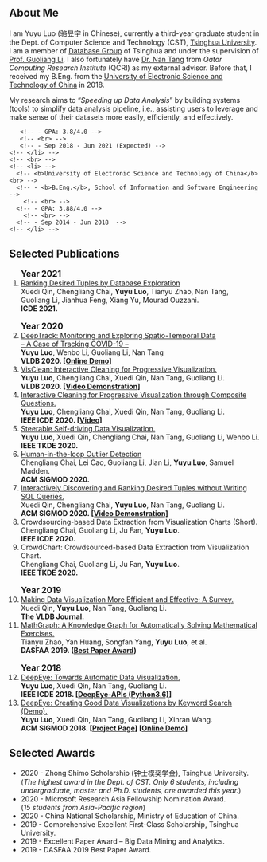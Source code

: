 ## About Me

I am Yuyu Luo (骆昱宇 in Chinese), currently a third-year graduate student in the Dept. of Computer Science and Technology (CST), [Tsinghua University](https://www.tsinghua.edu.cn/). 
I am a member of [Database Group](http://dbgroup.cs.tsinghua.edu.cn) of Tsinghua and under the supervision of [Prof. Guoliang Li](http://dbgroup.cs.tsinghua.edu.cn/ligl/). I also fortunately have [Dr. Nan Tang](http://da.qcri.org/ntang/) from *Qatar Computing Research Institute* (QCRI) as my external advisor.
Before that, I received my B.Eng. from the [University of Electronic Science and Technology of China](http://www.uestc.edu.cn/) in 2018.

My research aims to “<i>Speeding up Data Analysis</i>” by building systems (tools) to simplify data analysis pipeline, i.e., assisting users to leverage and make sense of their datasets more easily, efficiently, and effectively.

<!-- ## Education -->
  <!-- <ul>
    <li> 
      <b>Tsinghua University</b> <br>
       - <b>PhD Student</b>, Department of Computer Science and Technology 
       <br> 
       - Supervisor: <a href="http://dbgroup.cs.tsinghua.edu.cn/ligl/" target="_blank">Prof. Guoliang Li</a>
       <!-- <br> -->
       <!-- - GPA: 3.8/4.0 -->
       <!-- <br> -->
       <!-- - Sep 2018 - Jun 2021 (Expected) -->
    <!-- </li> -->
    <!-- <br> -->
    <!-- <li> -->
      <!-- <b>University of Electronic Science and Technology of China</b> <br> -->
      <!-- - <b>B.Eng.</b>, School of Information and Software Engineering  -->
        <!-- <br> -->
      <!-- - GPA: 3.88/4.0 -->
        <!-- <br> -->
      <!-- - Sep 2014 - Jun 2018  -->
    <!-- </li> -->
  <!-- </ul>  -->




## Selected Publications
<ol>
    <big><b>Year 2021 </b></big> 
      <li>
        <a href="" target="_blank">
          Ranking Desired Tuples by Database Exploration
        </a>
        <br>
        Xuedi Qin, Chengliang Chai, <b>Yuyu Luo</b>, Tianyu Zhao, Nan Tang, Guoliang Li, Jianhua Feng, Xiang Yu, Mourad Ouzzani. 
        <br>
        <b>ICDE 2021.</b>
      </li> 
      <br>
    <big><b>Year 2020 </b></big> 
      <li>
        <a href="./files/VLDB20-DeepTrack.pdf" target="_blank">
          DeepTrack: Monitoring and Exploring Spatio-Temporal Data <br> – A Case of Tracking COVID-19 –
        </a>
        <br>
        <b>Yuyu Luo</b>, Wenbo Li, Guoliang Li,  Nan Tang
        <br>
        <b>VLDB 2020. <a href="https://ncov.deepeye.tech/en" target="_blank">[Online Demo]</a></b>
      </li> 
      <li>
        <a href="./files/VLDB20-VisClean.pdf" target="_blank">
          VisClean: Interactive Cleaning for Progressive Visualization.
        </a>
        <br>
        <b>Yuyu Luo</b>, Chengliang Chai, Xuedi Qin,  Nan Tang, Guoliang Li. 
        <br>
        <b>VLDB 2020. <a href="https://youtu.be/eqsw7L8iRFE" target="_blank">[Video Demonstration]</a></b>
      </li> 
      <li>
        <a href="./files/VisClean-ICDE2020.pdf">
          Interactive Cleaning for Progressive Visualization through Composite Questions.
        </a>
        <br>
        <b>Yuyu Luo</b>, Chengliang Chai, Xuedi Qin, Nan Tang, Guoliang Li. 
        <br>
        <b>IEEE ICDE 2020. <a href="https://www.youtube.com/watch?v=PNXcwb06SLY" target="_blank">[Video]</a></b>
      </li> 
      <!--  --> 
      <li>
        <a href="./files/DeepEye-TKDE.pdf">
          Steerable Self-driving Data Visualization.
        </a>
        <br>
        <b>Yuyu Luo</b>, Xuedi Qin, Chengliang Chai,  Nan Tang, Guoliang Li, Wenbo Li. 
        <br>
        <b>IEEE TKDE 2020.</b>
      </li> 
      <li>
        <a href="./files/SIGMOD20-HOD.pdf" target="_blank">
          Human-in-the-loop Outlier Detection
        </a>
        <br>
        Chengliang Chai, Lei Cao, Guoliang Li, Jian Li, <b>Yuyu Luo</b>, Samuel Madden.
        <br>
        <b>ACM SIGMOD 2020.</b>
      </li> 
      <li>
        <a href="./files/DBExplorer-sigmod20demo.pdf" target="_blank">
          Interactively Discovering and Ranking Desired Tuples without Writing SQL Queries.
        </a>
        <br>
        Xuedi Qin, Chengliang Chai, <b>Yuyu Luo</b>, Nan Tang, Guoliang Li. 
        <br>
        <b>ACM SIGMOD 2020. <a href="https://www.youtube.com/watch?v=JdDIPd6fM7c" target="_blank">[Video Demonstration]</a></b>
      </li> 
      <li>
        <a>
          Crowdsourcing-based Data Extraction from Visualization Charts
          (Short).
        </a>
        <br>
        Chengliang Chai, Guoliang Li, Ju Fan, <b>Yuyu Luo</b>.
        <br>
        <b>IEEE ICDE 2020.</b>
      </li> 
      <!--  -->
      <li>
        <a>
          CrowdChart: Crowdsourced-based Data Extraction from Visualization Chart.
        </a>
        <br>
        Chengliang Chai, Guoliang Li, Ju Fan, <b>Yuyu Luo</b>.
        <br>
        <b>IEEE TKDE 2020.</b>
      </li> 
      <!--  -->
      <br>
      <big> <b>Year 2019 </b> </big> 
      <!--  -->
      <li>
        <a href="./files/survey-vldbj.pdf" target="_blank">
          Making Data Visualization More Efficient and Effective: A Survey.
        </a>
        <br>
         Xuedi Qin, <b>Yuyu Luo</b>, Nan Tang, Guoliang Li.
        <br>
        <b>The VLDB Journal.</b>
      </li> 
      <li>
        <a href="./files/dasfaa19-gaokao.pdf" target="_blank">
          MathGraph: A Knowledge Graph for Automatically Solving Mathematical Exercises.
        </a>
        <br>
        Tianyu Zhao, Yan Huang, Songfan Yang, <b>Yuyu Luo</b>, et al.
        <br>
        <b>DASFAA 2019. (<U>Best Paper Award</U>)</b>
      </li> 
      <!--  -->
      <br>
      <big> <b>Year 2018 </b> </big> 
  <!-- Yuyu Luo, Xueqi Qin, Nan Tang, Guoliang Li. DeepEye: Towards Automatic Data Visualization. ICDE 2018.  -->
      <li>
        <a href="http://dbgroup.cs.tsinghua.edu.cn/ligl/papers/icde18-deepeye.pdf" target="_blank">DeepEye: Towards Automatic Data Visualization.</a><br/>
        <b>Yuyu Luo</b>, Xuedi Qin, Nan Tang, Guoliang Li. 
        <br>
        <b>IEEE ICDE 2018. 
        [<a href="https://github.com/Thanksyy/DeepEye-APIs">DeepEye-APIs (Python3.6)</a>]
          </b>
      </li> 
      <li>
        <a href="http://dbgroup.cs.tsinghua.edu.cn/ligl/papers/sigmod18-deepeye.pdf" target="_blank">DeepEye: Creating Good Data Visualizations by Keyword Search (Demo).</a><br/>
        <b>Yuyu Luo</b>, Xuedi Qin, Nan Tang, Guoliang Li, Xinran Wang. 
        <br>
        <b>ACM SIGMOD 2018. 
        [<a href="http://da.qcri.org/ntang/smartdata.html" target="_blank">Project Page</a>]
        [<a href="http://deepeye.tech" target="_blank">Online Demo</a>]
        </b>
      </li>    
  </ol>

## Selected Awards
<ul>
<li>2020 - Zhong Shimo Scholarship (钟士模奖学金), Tsinghua University. 
<br> (<i>The highest award in the Dept. of CST. Only 6 students, including undergraduate, master and Ph.D. students, are awarded this year.</i>)
</li>
<li>2020 - Microsoft Research Asia Fellowship Nomination Award. <br> (<i>15 students from Asia-Pacific region</i>)</li>
<li>2020 - China National Scholarship, Ministry of Education of China.</li>
<li>2019 - Comprehensive Excellent First-Class Scholarship, Tsinghua University.</li>
<!-- <li>2019 - Huawei Scholarship.</li> -->
<li>2019 - Excellent Paper Award – Big Data Mining and Analytics.</li>
<li>2019 - DASFAA 2019 Best Paper Award.</li>
<!-- <li>2018 - Outstanding Graduate of Sichuan Province, China. (Top 0.1%)</li>
<li>2018 - Outstanding Undergraduate Dissertation, UESTC. (Top 1%)</li>
<li>2017 - China National Scholarship, Ministry of Education of China.</li>
<li>2017 - <i>First Prize Award</i>, National College Student Information Security Contest.</li>
<li>2016&2015 - The Top-Class People’s Scholarship, UESTC. (Top 1%)</li> -->
<!-- <li>2015 - Top Class People’s Scholarship by UESTC (Top 1%)</li> -->
</ul>

<!-- ## Professional Services
<ul>
<li>2020 - DASFAA 2020 External Reviewer.</li>    
<li>2019 - IEEE BigData 2019 External Reviewer.</li>
</ul> -->

